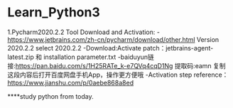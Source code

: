 # Learn_Python3
1.Pycharm2020.2.2 Tool Download and Activation:
   -https://www.jetbrains.com/zh-cn/pycharm/download/other.html Version 2020.2.2 select 2020.2.2
   -Download:Activate patch：jetbrains-agent-latest.zip 和 installation parameter.txt
   -baiduyun链接:https://pan.baidu.com/s/1H25RATe_k-e7QVq4cqD1Ng 提取码:eamn 复制这段内容后打开百度网盘手机App，操作更方便哦
   -Activation step reference：https://www.jianshu.com/p/0aebe868a8ed
   
****study python from today.
